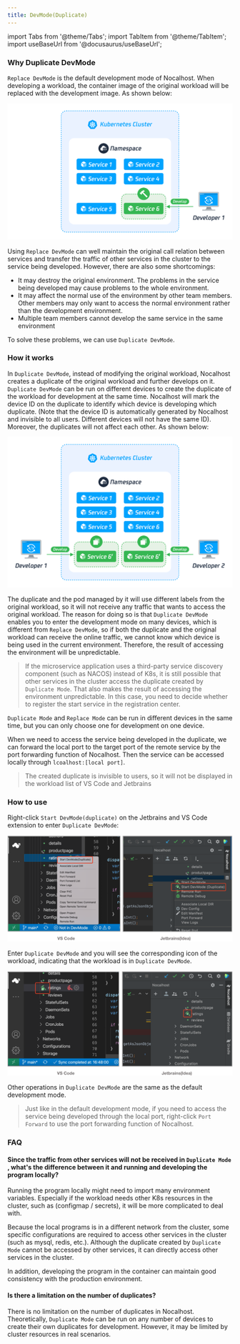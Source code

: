 ```yaml
---
title: DevMode(Duplicate)
---
```


import Tabs from '@theme/Tabs';
import TabItem from '@theme/TabItem';
import useBaseUrl from '@docusaurus/useBaseUrl';

### **Why Duplicate DevMode**

`Replace DevMode` is the default development mode of Nocalhost. When developing a workload, the container image of the original workload will be replaced with the development image. As shown below:

![image](/img/develop-dup/replace-devmode.jpg)

Using `Replace DevMode` can well maintain the original call relation between services and transfer the traffic of other services in the cluster to the service being developed. However, there are also some shortcomings:

* It may destroy the original environment. The problems in the service being developed may cause problems to the whole environment.
* It may affect the normal use of the environment by other team members. Other members may only want to access the normal environment rather than the development environment.
* Multiple team members cannot develop the same service in the same environment

To solve these problems, we can use `Duplicate DevMode`.



### How it works

In `Duplicate DevMode`, instead of modifying the original workload, Nocalhost creates a duplicate of the original workload and further develops on it.  `Duplicate DevMode` can be run on different devices to create the duplicate of the workload for development at the same time. Nocalhost will mark the device ID on the duplicate to identify which device is developing which duplicate. (Note that the device ID is automatically generated by Nocalhost and invisible to all users. Different devices will not have the same ID). Moreover, the duplicates will not affect each other. As shown below:

![image](/img/develop-dup/duplicate-devmode.jpg)

The duplicate and the pod managed by it will use different labels from the original workload, so it will not receive any traffic that wants to access the original workload. The reason for doing so is that `Duplicate DevMode` enables you to enter the development mode on many devices, which is different from  `Replace DevMode`, so if both the duplicate and the original workload can receive the online traffic, we cannot know which device is being used in the current environment. Therefore, the result of accessing the environment will be unpredictable.

> If the microservice application uses a third-party service discovery component (such as NACOS) instead of K8s, it is still possible that other services in the cluster access the duplicate created by `Duplicate Mode`.  That also makes the result of accessing the environment unpredictable. In this case, you need to decide whether to register the start service in the registration center.

`Duplicate Mode` and  `Replace Mode` can be run in different devices in the same time, but you can only choose one for development on one device.

When we need to access the service being developed in the duplicate, we can forward the local port to the target port of the remote service by the port forwarding function of Nocalhost. Then  the service can be accessed locally through `lcoalhost:[local port]`.

> The created duplicate is invisible to users, so it will not be displayed in the workload list of VS Code and Jetbrains



### How to use

Right-click `Start DevMode(duplicate)` on the Jetbrains and VS Code extension to enter  `Duplicate DevMode`:

![image](/img/develop-dup/start-duplicate-devmode.png)

Enter  `Duplicate DevMode` and you will see the corresponding icon of the workload, indicating that the workload is in `Duplicate DevMode`.

![image](/img/develop-dup/duplicate-devmode-status.png)

Other operations in `Duplicate DevMode` are the same as the default development mode.

> Just like in the default development mode, if you need to access the service being developed through the local port, right-click  `Port Forward`  to use the port forwarding function of Nocalhost.



### FAQ 

#### 

#### Since the traffic from other services will not be received in `Duplicate Mode` , what's the difference between it and running and developing the program locally? 

Running the program locally might need to import many environment variables. Especially if the workload needs other K8s resources in the cluster, such as (configmap / secrets), it will be more complicated to deal with.

Because the local programs is in a different network from the cluster, some specific configurations are required to access other services in the cluster (such as mysql, redis, etc.). Although the duplicate created by  `Duplicate Mode` cannot be accessed by other services, it can directly access other services in the cluster.

In addition, developing the program in the container can maintain good consistency with the production environment.





#### Is there a limitation on the number of duplicates?

There is no limitation on the number of duplicates in Nocalhost. Theoretically, `Duplicate Mode`  can be run on any number of devices to create their own duplicates for development. However, it may be limited by cluster resources in real scenarios.

